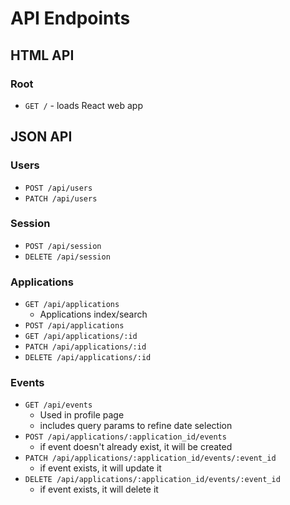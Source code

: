 # API Endpoints

## HTML API

### Root

- `GET /` - loads React web app

## JSON API

### Users

- `POST /api/users`
- `PATCH /api/users`

### Session

- `POST /api/session`
- `DELETE /api/session`

### Applications

- `GET /api/applications`
  - Applications index/search
- `POST /api/applications`
- `GET /api/applications/:id`
- `PATCH /api/applications/:id`
- `DELETE /api/applications/:id`

### Events

- `GET /api/events`
  - Used in profile page
  - includes query params to refine date selection
- `POST /api/applications/:application_id/events`
  - if event doesn't already exist, it will be created
- `PATCH /api/applications/:application_id/events/:event_id`
  - if event exists, it will update it
- `DELETE /api/applications/:application_id/events/:event_id`
  - if event exists, it will delete it
